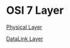 # OSI 7 Layer

[Physical Layer](OSI_7_Layer/Physical_Layer.md)

[DataLink Layer](OSI_7_Layer/DataLink_Layer.md)